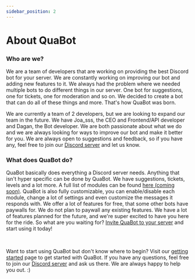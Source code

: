 ```yaml
---
sidebar_position: 2
---
```


# About QuaBot

### Who are we?
We are a team of developers that are working on providing the best Discord bot for your server. We are constantly working on improving our bot and adding new features to it. We always had the problem where we needed multiple bots to do different things in our server. One bot for suggestions, one for tickets, one for moderation and so on. We decided to create a bot that can do all of these things and more. That's how QuaBot was born.

We are currently a team of 2 developers, but we are looking to expand our team in the future. We have Joa_sss, the CEO and Frontend/API developer and Dagan, the Bot developer. We are both passionate about what we do and we are always looking for ways to improve our bot and make it better for you. We are always open to suggestions and feedback, so if you have any, feel free to join our [Discord server](https://discord.quabot.net) and let us know.

### What does QuaBot do?
QuaBot basically does everything a Discord server needs. Anything that isn't hyper specific can be done by QuaBot. We have suggestions, tickets, levels and a lot more. A full list of modules can be found [here (coming soon)](/docs). QuaBot is also fully customizable, you can enable/disable each module, change a lot of settings and even customize the messages it responds with. We offer a lot of features for free, that some other bots have paywalls for. We do not plan to paywall any existing features. We have a lot of features planned for the future, and we're super excited to have you here for the ride. So what are you waiting for? [Invite QuaBot to your server](https://invite.quabot.net) and start using it today!

<br />

Want to start using QuaBot but don't know where to begin? Visit our [getting started](/docs/getting-started) page to get started with QuaBot. If you have any questions, feel free to join our [Discord server](https://discord.quabot.net) and ask us there. We are always happy to help you out. :)
